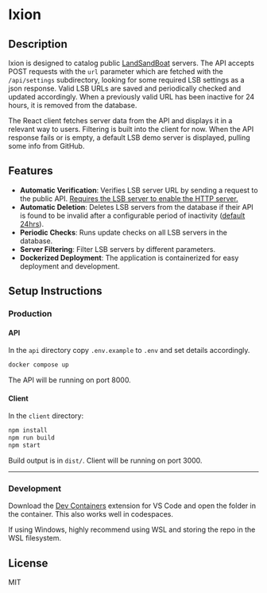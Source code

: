 # Ixion

## Description

Ixion is designed to catalog public [LandSandBoat](https://github.com/LandSandBoat/server) servers. The API accepts POST requests with the `url` parameter which are fetched with the `/api/settings` subdirectory, looking for some required LSB settings as a json response. Valid LSB URLs are saved and periodically checked and updated accordingly. When a previously valid URL has been inactive for 24 hours, it is removed from the database.

The React client fetches server data from the API and displays it in a relevant way to users. Filtering is built into the client for now. When the API response fails or is empty, a default LSB demo server is displayed, pulling some info from GitHub.

## Features

- **Automatic Verification**: Verifies LSB server URL by sending a request to the public API. [Requires the LSB server to enable the HTTP server.](https://github.com/LandSandBoat/server/blob/df311283c4abb779d212e2b8af6734b0d8d11ad7/settings/default/network.lua#L33)
- **Automatic Deletion**: Deletes LSB servers from the database if their API is found to be invalid after a configurable period of inactivity ([default 24hrs](./api/.env.example#L8)).
- **Periodic Checks**: Runs update checks on all LSB servers in the database.
- **Server Filtering**: Filter LSB servers by different parameters.
- **Dockerized Deployment**: The application is containerized for easy deployment and development.

## Setup Instructions

### Production

#### API

In the `api` directory copy `.env.example` to `.env` and set details accordingly.

```sh
docker compose up
```

The API will be running on port 8000.

#### Client

In the `client` directory:

```sh
npm install
npm run build
npm start
```

Build output is in `dist/`. Client will be running on port 3000.

---

### Development

Download the [Dev Containers](https://marketplace.visualstudio.com/items?itemName=ms-vscode-remote.remote-containers) extension for VS Code and open the folder in the container. This also works well in codespaces.

If using Windows, highly recommend using WSL and storing the repo in the WSL filesystem.

## License

MIT

